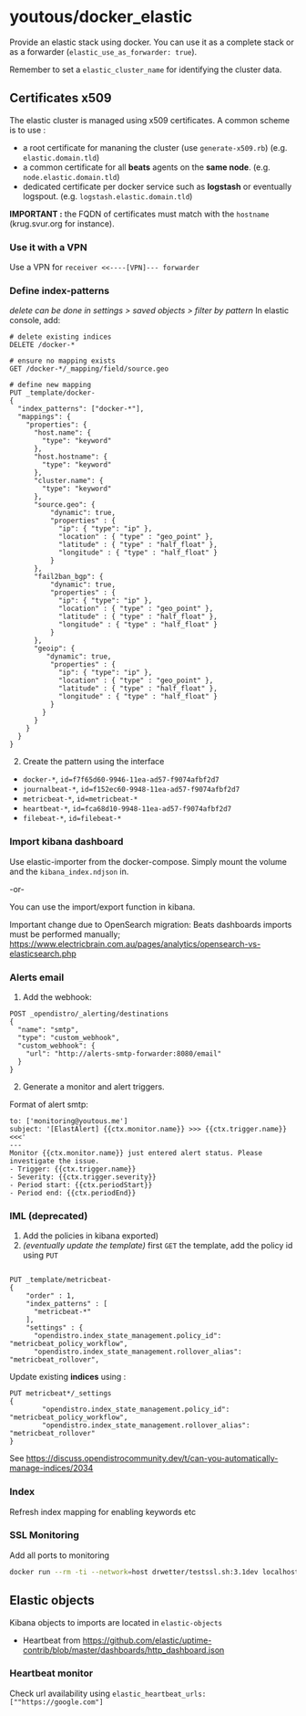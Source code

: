 # youtous/docker_elastic

Provide an elastic stack using docker.
You can use it as a complete stack or as a forwarder (`elastic_use_as_forwarder: true`).

Remember to set a `elastic_cluster_name` for identifying the cluster data.

## Certificates x509

The elastic cluster is managed using x509 certificates.
A common scheme is to use :
- a root certificate for mananing the cluster (use `generate-x509.rb`) (e.g. `elastic.domain.tld`)
- a common certificate for all **beats** agents on the **same node**. (e.g. `node.elastic.domain.tld`)
- dedicated certificate per docker service such as **logstash** or eventually logspout. (e.g. `logstash.elastic.domain.tld`)

**IMPORTANT :** the FQDN of certificates must match with the `hostname` (krug.svur.org for instance).

### Use it with a VPN
Use a VPN for `receiver <<----[VPN]--- forwarder`

### Define index-patterns

_delete can be done in settings > saved objects > filter by pattern_
In elastic console, add:
```http request
# delete existing indices
DELETE /docker-*

# ensure no mapping exists
GET /docker-*/_mapping/field/source.geo

# define new mapping
PUT _template/docker-
{
  "index_patterns": ["docker-*"],
  "mappings": {
    "properties": {
      "host.name": {
        "type": "keyword"
      },
      "host.hostname": {
        "type": "keyword"
      },
      "cluster.name": {
        "type": "keyword"
      },
      "source.geo": {
          "dynamic": true,
          "properties" : {
            "ip": { "type": "ip" },
            "location" : { "type" : "geo_point" },
            "latitude" : { "type" : "half_float" },
            "longitude" : { "type" : "half_float" }
          }
      },
      "fail2ban_bgp": {
          "dynamic": true,
          "properties" : {
            "ip": { "type": "ip" },
            "location" : { "type" : "geo_point" },
            "latitude" : { "type" : "half_float" },
            "longitude" : { "type" : "half_float" }
          }
      },
      "geoip": {
         "dynamic": true,
          "properties" : {
            "ip": { "type": "ip" },
            "location" : { "type" : "geo_point" },
            "latitude" : { "type" : "half_float" },
            "longitude" : { "type" : "half_float" }
          }
        }
      }
    }
  }
}
```
2. Create the pattern using the interface
-  `docker-*`, `id=f7f65d60-9946-11ea-ad57-f9074afbf2d7`
-  `journalbeat-*`, `id=f152ec60-9948-11ea-ad57-f9074afbf2d7`
-  `metricbeat-*`, `id=metricbeat-*`
-  `heartbeat-*`, `id=fca68d10-9948-11ea-ad57-f9074afbf2d7`
-  `filebeat-*`, `id=filebeat-*`

### Import kibana dashboard

Use elastic-importer from the docker-compose.
Simply mount the volume and the `kibana_index.ndjson` in.

-or-

You can use the import/export function in kibana.

Important change due to OpenSearch migration:
Beats dashboards imports must be performed manually;
https://www.electricbrain.com.au/pages/analytics/opensearch-vs-elasticsearch.php



### Alerts email

1. Add the webhook:

```
POST _opendistro/_alerting/destinations
{
  "name": "smtp",
  "type": "custom_webhook",
  "custom_webhook": {
    "url": "http://alerts-smtp-forwarder:8080/email"
  }
}
```

2. Generate a monitor and alert triggers.

Format of alert smtp:
```
to: ['monitoring@youtous.me']
subject: '[ElastAlert] {{ctx.monitor.name}} >>> {{ctx.trigger.name}} <<<'
---
Monitor {{ctx.monitor.name}} just entered alert status. Please investigate the issue.
- Trigger: {{ctx.trigger.name}}
- Severity: {{ctx.trigger.severity}}
- Period start: {{ctx.periodStart}}
- Period end: {{ctx.periodEnd}}
```

### IML (deprecated)

1. Add the policies in kibana exported)
2. _(eventually update the template)_ first `GET` the template, add the policy id using `PUT`

```

PUT _template/metricbeat-
{
    "order" : 1,
    "index_patterns" : [
      "metricbeat-*"
    ],
    "settings" : {
      "opendistro.index_state_management.policy_id": "metricbeat_policy_workflow",
      "opendistro.index_state_management.rollover_alias": "metricbeat_rollover",
```

Update existing **indices** using :
```http request
PUT metricbeat*/_settings
{
        "opendistro.index_state_management.policy_id": "metricbeat_policy_workflow",
        "opendistro.index_state_management.rollover_alias": "metricbeat_rollover"
}
```

See https://discuss.opendistrocommunity.dev/t/can-you-automatically-manage-indices/2034

###  Index

Refresh index mapping for enabling keywords etc

### SSL Monitoring

Add all ports to monitoring
```bash
docker run --rm -ti --network=host drwetter/testssl.sh:3.1dev localhost:5000
```

## Elastic objects

Kibana objects to imports are located in `elastic-objects`

- Heartbeat from https://github.com/elastic/uptime-contrib/blob/master/dashboards/http_dashboard.json

### Heartbeat monitor

Check url availability using `elastic_heartbeat_urls: [""https://google.com"]`
